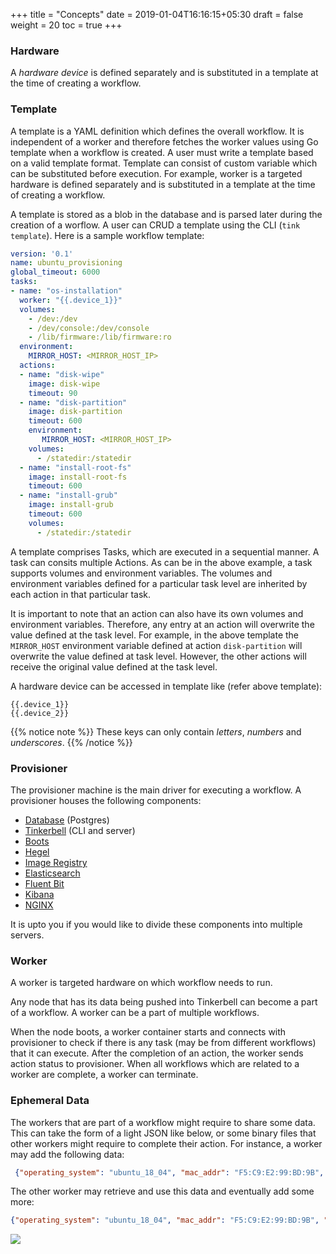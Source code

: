 +++
title = "Concepts"
date = 2019-01-04T16:16:15+05:30
draft = false
weight = 20
toc = true
+++

### Hardware
A *hardware device* is defined separately and is substituted in a template at the time of creating a workflow.

### Template

A template is a YAML definition which defines the overall workflow.
It is independent of a worker and therefore fetches the worker values using Go template when a workflow is created.
A user must write a template based on a valid template format.
Template can consist of custom variable which can be substituted before execution.
For example, worker is a targeted hardware is defined separately and is substituted in a template at the time of creating a workflow.

A template is stored as a blob in the database and is parsed later during the creation of a worflow.
A user can CRUD a template using the CLI (`tink template`).
Here is a sample workflow template:

```yaml
version: '0.1'
name: ubuntu_provisioning
global_timeout: 6000
tasks:
- name: "os-installation"
  worker: "{{.device_1}}"
  volumes:
    - /dev:/dev
    - /dev/console:/dev/console
    - /lib/firmware:/lib/firmware:ro
  environment:
    MIRROR_HOST: <MIRROR_HOST_IP>
  actions:
  - name: "disk-wipe"
    image: disk-wipe
    timeout: 90
  - name: "disk-partition"
    image: disk-partition
    timeout: 600
    environment:
       MIRROR_HOST: <MIRROR_HOST_IP>
    volumes:
      - /statedir:/statedir
  - name: "install-root-fs"
    image: install-root-fs
    timeout: 600
  - name: "install-grub"
    image: install-grub
    timeout: 600
    volumes:
      - /statedir:/statedir
```

A template comprises Tasks, which are executed in a sequential manner.
A task can consits multiple Actions.
As can be in the above example, a task supports volumes and environment variables.
The volumes and environment variables defined for a particular task level are inherited by each action in that particular task.

It is important to note that an action can also have its own volumes and environment variables.
Therefore, any entry at an action will overwrite the value defined at the task level.
For example, in the above template the `MIRROR_HOST` environment variable defined at action `disk-partition` will overwrite the value defined at task level.
However, the other actions will receive the original value defined at the task level.


A hardware device can be accessed in template like (refer above template):

```
{{.device_1}}
{{.device_2}}
```

 {{% notice note %}}
  These keys can only contain *letters*, *numbers* and *underscores*.
 {{% /notice %}}

### Provisioner

The provisioner machine is the main driver for executing a workflow.
A provisioner houses the following components:
 - [Database](/components/#database) (Postgres)
 - [Tinkerbell](/components/#tinkerbell) (CLI and server)
 - [Boots](/components/#boots)
 - [Hegel](/components/#hegel)
 - [Image Registry](/components/#image-repository)
 - [Elasticsearch](/components/#elasticsearch)
 - [Fluent Bit](/components/#fluent-bit)
 - [Kibana](/components/#kibana)
 - [NGINX](/components/#nginx)

It is upto you if you would like to divide these components into multiple servers.

### Worker

A worker is targeted hardware on which workflow needs to run.

Any node that has its data being pushed into Tinkerbell can become a part of a workflow.
A worker can be a part of multiple workflows.

When the node boots, a worker container starts and connects with provisioner to check if there is any task (may be from different workflows) that it can execute.
After the completion of an action, the worker sends action status to provisioner.
When all workflows which are related to a worker are complete, a worker can terminate.


### Ephemeral Data

The workers that are part of a workflow might require to share some data.
This can take the form of a light JSON like below, or some binary files that other workers might require to complete their action.
For instance, a worker may add the following data:

```json
 {"operating_system": "ubuntu_18_04", "mac_addr": "F5:C9:E2:99:BD:9B", "instance_id": "123e4567-e89b-12d3-a456-426655440000"}
```

The other worker may retrieve and use this data and eventually add some more:

```json
{"operating_system": "ubuntu_18_04", "mac_addr": "F5:C9:E2:99:BD:9B", "instance_id": "123e4567-e89b-12d3-a456-426655440000", "ip_addresses": [{"address_family": 4, "address": "172.27.0.23", "cidr": 31, "private": true}]}
```
![](/images/docs/ephemeral-data.png)
